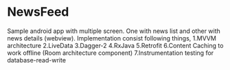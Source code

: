 # NewsFeed
Sample android app with multiple screen. One with news list and other with news details (webview).
Implementation consist following things,
1.MVVM architecture
2.LiveData
3.Dagger-2
4.RxJava
5.Retrofit
6.Content Caching to work offline (Room architecture component)
7.Instrumentation testing for database-read-write
